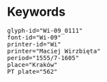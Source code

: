 # Keywords
<pre>
glyph-id="Wi-09_0111"
font-id="Wi-09"
printer-id="Wi"
printer="Maciej Wirzbięta"
period="1555/7-1605"
place="Kraków"
PT plate="562"
</pre>
